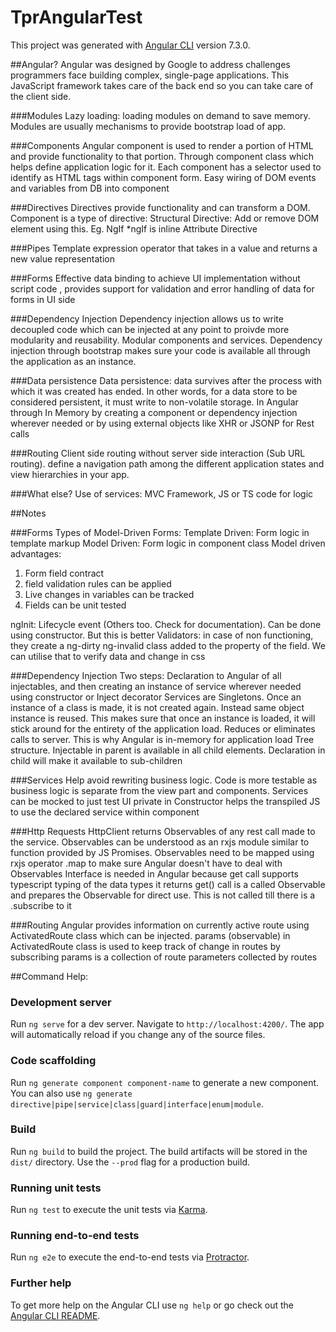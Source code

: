 # TprAngularTest

This project was generated with [Angular CLI](https://github.com/angular/angular-cli) version 7.3.0.

##Angular?
Angular was designed by Google to address challenges programmers face building complex, single-page applications. This JavaScript framework takes care of the back end
so you can take care of the client side.

###Modules
Lazy loading: loading modules on demand to save memory. Modules are usually mechanisms to provide bootstrap load of app.

###Components
Angular component is used to render a portion of HTML and provide functionality to that portion. Through component class which helps define application logic for it.
Each component has a selector used to identify as HTML tags within component form. Easy wiring of DOM events and variables from DB into component

###Directives
Directives provide functionality and can transform a DOM. Component is a type of directive:
Structural Directive: Add or remove DOM element using this. Eg. NgIf *ngIf is inline
Attribute Directive

###Pipes
Template expression operator that takes in a value and returns a new value representation

###Forms
Effective data binding to achieve UI implementation without script code , provides support for validation and error handling of data for forms in UI side

###Dependency Injection
Dependency injection allows us to write decoupled code which can be injected at any point to proivde more modularity and reusability. Modular components and services.
Dependency injection through bootstrap makes sure your code is available all through the application as an instance.

###Data persistence
Data persistence: data survives after the process with which it was created has ended. In other words, for a data store to be considered persistent, it must write
to non-volatile storage.
In Angular through In Memory by creating a component or dependency injection wherever needed or by using external objects like XHR or JSONP for Rest calls

###Routing
Client side routing without server side interaction (Sub URL routing). define a navigation path among the different application states and view hierarchies in your app.

###What else?
Use of services: MVC Framework, JS or TS code for logic

##Notes

###Forms
Types of Model-Driven Forms:
Template Driven: Form logic in template markup
Model Driven: Form logic in component class
Model driven advantages:
1. Form field contract
2. field validation rules can be applied
3. Live changes in variables can be tracked
4. Fields can be unit tested

ngInit: Lifecycle event (Others too. Check for documentation). Can be done using constructor. But this is better
Validators: in case of non functioning, they create a ng-dirty ng-invalid class added to the property of the field. We can utilise that to verify data and change in css

###Dependency Injection
Two steps: Declaration to Angular of all injectables, and then creating an instance of service wherever needed using constructor or Inject decorator
Services are Singletons. Once an instance of a class is made, it is not created again. Instead same object instance is reused.
This makes sure that once an instance is loaded, it will stick around for the entirety of the application load. Reduces or eliminates calls to server.
This is why Angular is in-memory for application load
Tree structure. Injectable in parent is available in all child elements. Declaration in child will make it available to sub-children

###Services
Help avoid rewriting business logic. Code is more testable as business logic is separate from the view part and components. Services can be mocked to just test UI
private in Constructor helps the transpiled JS to use the declared service within component

###Http Requests
HttpClient returns Observables of any rest call made to the service. Observables can be understood as an rxjs module similar to function provided by JS Promises.
Observables need to be mapped using rxjs operator .map to make sure Angular doesn't have to deal with Observables 
Interface is needed in Angular because get call supports typescript typing of the data types it returns
get() call is a called Observable and prepares the Observable for direct use. This is not called till there is a .subscribe to it

###Routing
Angular provides information on currently active route using ActivatedRoute class which can be injected.
params (observable) in ActivatedRoute class is used to keep track of change in routes by subscribing
params is a collection of route parameters collected by routes

##Command Help:

### Development server

Run `ng serve` for a dev server. Navigate to `http://localhost:4200/`. The app will automatically reload if you change any of the source files.

### Code scaffolding

Run `ng generate component component-name` to generate a new component. You can also use `ng generate directive|pipe|service|class|guard|interface|enum|module`.

### Build

Run `ng build` to build the project. The build artifacts will be stored in the `dist/` directory. Use the `--prod` flag for a production build.

### Running unit tests

Run `ng test` to execute the unit tests via [Karma](https://karma-runner.github.io).

### Running end-to-end tests

Run `ng e2e` to execute the end-to-end tests via [Protractor](http://www.protractortest.org/).

### Further help

To get more help on the Angular CLI use `ng help` or go check out the [Angular CLI README](https://github.com/angular/angular-cli/blob/master/README.md).






